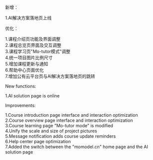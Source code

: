 
新增：

1.AI解决方案落地页上线                           

优化：

1.课程介绍页功能及界面调整                  
2.课程总览页界面及交互调整                           
3.课程学习页"Mo-tutor模式"调整                          
4.统一项目图片比例尺寸                        
5.增加课程更新与通知                                     
6.帮助中心页面优化                        
7.增加公有云平台页与AI解决方案落地页的跳转                       

New functions:

1.AI solution page is online                      

Improvements:

1.Course introduction page interface and interaction optimization                            
2.Course overview page interface and interaction optimization                                            
3.Course learning page "Mo-tutor mode" is modified                                
4.Unify the scale and size of project pictures                                     
5.Message notification adds course update reminders                            
6.Help center page optimization                                                      
7.Added the switch between the "momodel.cn" home page and the AI solution page                         
